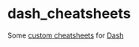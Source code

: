 dash_cheatsheets
================

Some [custom cheatsheets](https://github.com/Kapeli/cheatset) for [Dash](http://kapeli.com/dash)
